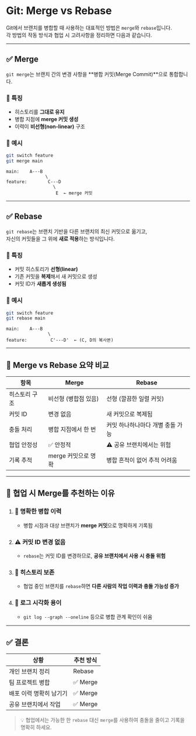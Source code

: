 # Git: Merge vs Rebase

Git에서 브랜치를 병합할 때 사용하는 대표적인 방법은 `merge`와 `rebase`입니다.  
각 방법의 작동 방식과 협업 시 고려사항을 정리하면 다음과 같습니다.

---

## ✅ Merge

`git merge`는 브랜치 간의 변경 사항을 **병합 커밋(Merge Commit)**으로 통합합니다.

### 📌 특징

- 히스토리를 **그대로 유지**
- 병합 지점에 **merge 커밋 생성**
- 이력이 **비선형(non-linear)** 구조

### 📘 예시

```bash
git switch feature
git merge main
```

```text
main:    A---B
               \
feature:        C---D
                  \
                   E  ← merge 커밋
```

---

## ✅ Rebase

`git rebase`는 브랜치 기반을 다른 브랜치의 최신 커밋으로 옮기고,  
자신의 커밋들을 그 위에 **새로 적용**하는 방식입니다.

### 📌 특징

- 커밋 히스토리가 **선형(linear)**
- 기존 커밋을 **복제**해서 새 커밋으로 생성
- 커밋 ID가 **새롭게 생성됨**

### 📘 예시

```bash
git switch feature
git rebase main
```

```text
main:    A---B
                \
feature:         C'---D'  ← (C, D의 복사본)
```

---

## 🔄 Merge vs Rebase 요약 비교

| 항목          | Merge                | Rebase                           |
| ------------- | -------------------- | -------------------------------- |
| 히스토리 구조 | 비선형 (병합점 있음) | 선형 (깔끔한 일렬 커밋)          |
| 커밋 ID       | 변경 없음            | 새 커밋으로 복제됨               |
| 충돌 처리     | 병합 지점에서 한 번  | 커밋 하나하나마다 개별 충돌 가능 |
| 협업 안정성   | ✅ 안정적            | ⚠ 공유 브랜치에서는 위험         |
| 기록 추적     | merge 커밋으로 명확  | 병합 흔적이 없어 추적 어려움     |

---

## 🤝 협업 시 Merge를 추천하는 이유

1. ### 🧾 명확한 병합 이력

   - 병합 시점과 대상 브랜치가 **merge 커밋**으로 명확하게 기록됨

2. ### ⚠ 커밋 ID 변경 없음

   - `rebase`는 커밋 ID를 변경하므로, **공유 브랜치에서 사용 시 충돌 위험**

3. ### 🔐 히스토리 보존

   - 협업 중인 브랜치를 `rebase`하면 **다른 사람의 작업 이력과 충돌 가능성 증가**

4. ### 🧭 로그 시각화 용이
   - `git log --graph --oneline` 등으로 병합 관계 확인이 쉬움

---

## ✅ 결론

| 상황                    | 추천 방식 |
| ----------------------- | --------- |
| 개인 브랜치 정리        | Rebase    |
| 팀 프로젝트 병합        | ✅ Merge  |
| 배포 이력 명확히 남기기 | ✅ Merge  |
| 공유 브랜치에서 작업    | ✅ Merge  |

> 💡 협업에서는 가능한 한 `rebase` 대신 `merge`를 사용하여 충돌을 줄이고 기록을 명확히 하세요.
